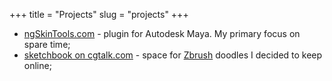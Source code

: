 +++
title = "Projects"
slug = "projects"
+++

* [ngSkinTools.com](https://www.ngskintools.com) - plugin for Autodesk Maya. My primary focus on spare time;
* [sketchbook on cgtalk.com](http://uiron.cgsociety.org/) - space for [Zbrush](http://pixologic.com/) doodles I decided to keep online;  